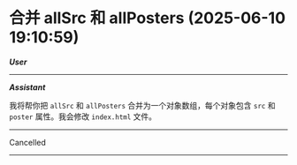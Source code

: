 <!-- Generated by SpecStory -->

# 合并 allSrc 和 allPosters (2025-06-10 19:10:59)

_**User**_



---

_**Assistant**_

我将帮你把 `allSrc` 和 `allPosters` 合并为一个对象数组，每个对象包含 `src` 和 `poster` 属性。我会修改 `index.html` 文件。


---

Cancelled

---

